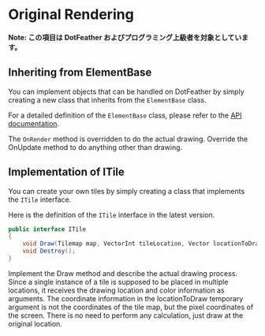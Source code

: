 # Original Rendering

**Note: この項目は DotFeather およびプログラミング上級者を対象としています。**

## Inheriting from ElementBase

You can implement objects that can be handled on DotFeather by simply creating a new class that inherits from the `ElementBase` class.

For a detailed definition of the `ElementBase` class, please refer to the [API documentation](https://dotfeather.netlify.com/api/dotfeather.elementbase).

The `OnRender` method is overridden to do the actual drawing. Override the OnUpdate method to do anything other than drawing.

## Implementation of ITile

You can create your own tiles by simply creating a class that implements the `ITile` interface.

Here is the definition of the `ITile` interface in the latest version.

```cs
public interface ITile
{
	void Draw(Tilemap map, VectorInt tileLocation, Vector locationToDraw, Color? color);
	void Destroy();
}
```

Implement the Draw method and describe the actual drawing process. Since a single instance of a tile is supposed to be placed in multiple locations, it receives the drawing location and color information as arguments. The coordinate information in the locationToDraw temporary argument is not the coordinates of the tile map, but the pixel coordinates of the screen. There is no need to perform any calculation, just draw at the original location.
